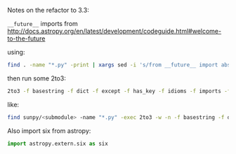 Notes on the refactor to 3.3:

`__future__` imports from http://docs.astropy.org/en/latest/development/codeguide.html#welcome-to-the-future

using: 
```bash
find . -name "*.py" -print | xargs sed -i 's/from __future__ import absolute_import/from __future__ import absolute_import, division, print_function, unicode_literals/g'
```
then run some 2to3:

```bash
2to3 -f basestring -f dict -f except -f has_key -f idioms -f imports -f itertools -f itertools_imports -f unicode -f xrange
```

like:
```bash
find sunpy/<submodule> -name "*.py" -exec 2to3 -w -n -f basestring -f dict -f except -f has_key -f idioms -f imports -f itertools -f itertools_imports -f unicode -f xrange {} \;
```

Also import six from astropy:

```python
import astropy.extern.six as six
```
